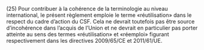 (25) Pour contribuer à la cohérence de la terminologie au niveau international, le présent règlement emploie le terme «réutilisation» dans le respect du cadre d’action du CSF. Cela ne devrait toutefois pas être source d’incohérence dans l’acquis de l’Union et ne devrait en particulier pas porter atteinte au sens des termes «réutilisation» et «réemploi» figurant respectivement dans les directives 2009/65/CE et 2011/61/UE.